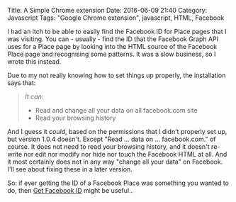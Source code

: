 Title: A Simple Chrome extension
Date: 2016-06-09 21:40
Category: Javascript
Tags: "Google Chrome extension", javascript, HTML, Facebook

I had an itch to be able to easily find the Facebook ID for Place pages that I was visiting. You can - usually - find 
the ID that the Facebook Graph API uses for a Place page by looking into the HTML source of the Facebook Place page and 
recognising some patterns. It was a slow business, so I wrote this instead.

Due to my not really knowing how to set things up properly, the installation says that:

> _It can:_
>
>    * Read and change all your data on all facebook.com site
>    * Read your browsing history
>

And I guess it _could_, based on the permissions that I didn't properly set up, but version 1.0.4 doesn't. Except "Read 
... data on ... facebook.com." of course. It does not need to read your browsing history, and it doesn't re-write nor 
edit nor modify nor hide nor touch the Facebook HTML at all. And it most certainly does not in any way "change all your 
data" on Facebook. I'll see about fixing these in a later version.

So: if ever getting the ID of a Facebook Place was something you wanted to do, then 
<a href="https://chrome.google.com/webstore/detail/get-facebook-id/fakbnhhfckloijmnbpdanjeniajgjgcn?hl=en" 
   target="_blank" title="Get Facebook ID in the Chrome Store">Get Facebook ID</a> might be useful..